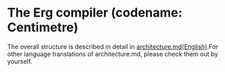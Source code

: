 # The Erg compiler (codename: Centimetre)

The overall structure is described in detail in [architecture.md(English)](../../doc/EN/compiler/architecture.md).For other language translations of architecture.md, please check them out by yourself.

